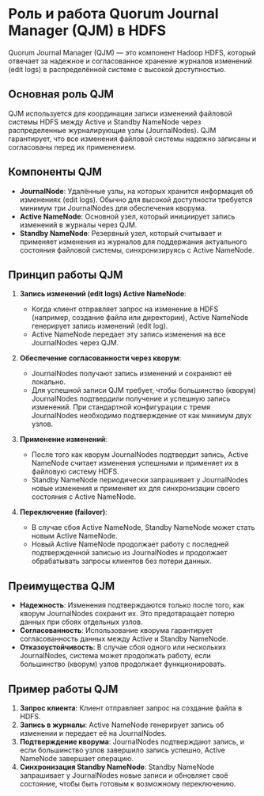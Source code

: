 # Роль и работа Quorum Journal Manager (QJM) в HDFS

Quorum Journal Manager (QJM) — это компонент Hadoop HDFS, который отвечает за надежное и согласованное хранение журналов изменений (edit logs) в распределённой системе с высокой доступностью.

## Основная роль QJM

QJM используется для координации записи изменений файловой системы HDFS между Active и Standby NameNode через распределенные журналирующие узлы (JournalNodes). QJM гарантирует, что все изменения файловой системы надежно записаны и согласованы перед их применением.

## Компоненты QJM

- **JournalNode**: Удалённые узлы, на которых хранится информация об изменениях (edit logs). Обычно для высокой доступности требуется минимум три JournalNodes для обеспечения кворума.
- **Active NameNode**: Основной узел, который инициирует запись изменений в журналы через QJM.
- **Standby NameNode**: Резервный узел, который считывает и применяет изменения из журналов для поддержания актуального состояния файловой системы, синхронизируясь с Active NameNode.

## Принцип работы QJM

1. **Запись изменений (edit logs) Active NameNode**:
   - Когда клиент отправляет запрос на изменение в HDFS (например, создание файла или директории), Active NameNode генерирует запись изменений (edit log).
   - Active NameNode передает эту запись изменения на все JournalNodes через QJM.

2. **Обеспечение согласованности через кворум**:
   - JournalNodes получают запись изменений и сохраняют её локально.
   - Для успешной записи QJM требует, чтобы большинство (кворум) JournalNodes подтвердили получение и успешную запись изменений. При стандартной конфигурации с тремя JournalNodes необходимо подтверждение от как минимум двух узлов.

3. **Применение изменений**:
   - После того как кворум JournalNodes подтвердит запись, Active NameNode считает изменения успешными и применяет их в файловую систему HDFS.
   - Standby NameNode периодически запрашивает у JournalNodes новые изменения и применяет их для синхронизации своего состояния с Active NameNode.

4. **Переключение (failover)**:
   - В случае сбоя Active NameNode, Standby NameNode может стать новым Active NameNode.
   - Новый Active NameNode продолжает работу с последней подтвержденной записью из JournalNodes и продолжает обрабатывать запросы клиентов без потери данных.

## Преимущества QJM

- **Надежность**: Изменения подтверждаются только после того, как кворум JournalNodes сохранит их. Это предотвращает потерю данных при сбоях отдельных узлов.
- **Согласованность**: Использование кворума гарантирует согласованность данных между Active и Standby NameNode.
- **Отказоустойчивость**: В случае сбоя одного или нескольких JournalNodes, система может продолжать работу, если большинство (кворум) узлов продолжает функционировать.

## Пример работы QJM

1. **Запрос клиента**: Клиент отправляет запрос на создание файла в HDFS.
2. **Запись в журналы**: Active NameNode генерирует запись об изменении и передает её на JournalNodes.
3. **Подтверждение кворума**: JournalNodes подтверждают запись, и если большинство узлов завершило запись успешно, Active NameNode завершает операцию.
4. **Синхронизация Standby NameNode**: Standby NameNode запрашивает у JournalNodes новые записи и обновляет своё состояние, чтобы быть готовым к возможному переключению.

